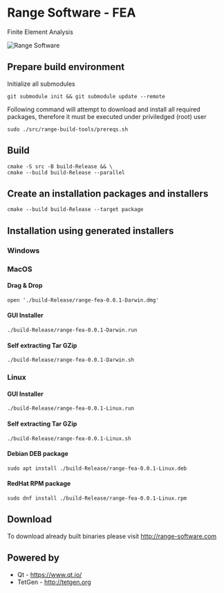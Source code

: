<!-- [CircleCI](https://circleci.com/gh/Range-Software/range3.svg?style=svg)](https://circleci.com/gh/Range-Software/range3) -->

# Range Software - FEA
Finite Element Analysis

![Range Software](http://www.range-software.com/files/common/Range3-CFD.png)

## Prepare build environment
Initialize all submodules
```
git submodule init && git submodule update --remote
```
Following command will attempt to download and install all required packages, therefore it must be executed under priviledged (root) user
```
sudo ./src/range-build-tools/prereqs.sh
```
## Build
```
cmake -S src -B build-Release && \
cmake --build build-Release --parallel
```
## Create an installation packages and installers
```
cmake --build build-Release --target package
```
## Installation using generated installers
### Windows

### MacOS
#### Drag & Drop
```
open './build-Release/range-fea-0.0.1-Darwin.dmg'
```
#### GUI Installer
```
./build-Release/range-fea-0.0.1-Darwin.run
```
#### Self extracting Tar GZip
```
./build-Release/range-fea-0.0.1-Darwin.sh
```
### Linux
#### GUI Installer
```
./build-Release/range-fea-0.0.1-Linux.run
```
#### Self extracting Tar GZip
```
./build-Release/range-fea-0.0.1-Linux.sh
```
#### Debian DEB package
```
sudo apt install ./build-Release/range-fea-0.0.1-Linux.deb
```
#### RedHat RPM package
```
sudo dnf install ./build-Release/range-fea-0.0.1-Linux.rpm
```

## Download
To download already built binaries please visit http://range-software.com

## Powered by

* Qt - https://www.qt.io/
* TetGen - http://tetgen.org
